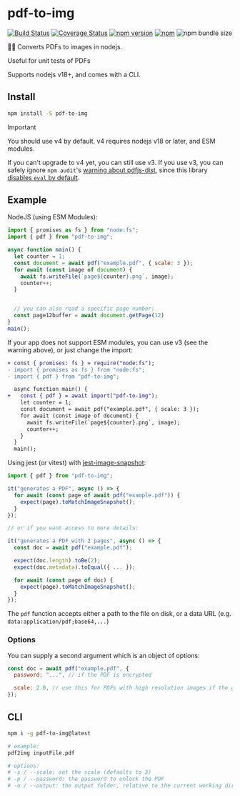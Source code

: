 # pdf-to-img

[![Build Status](https://github.com/k-yle/pdf-to-img/workflows/Build%20and%20Test/badge.svg)](https://github.com/k-yle/pdf-to-img/actions)
[![Coverage Status](https://coveralls.io/repos/github/k-yle/pdf-to-img/badge.svg?branch=main&t=LQmPNl)](https://coveralls.io/github/k-yle/pdf-to-img?branch=main)
[![npm version](https://badge.fury.io/js/pdf-to-img.svg)](https://badge.fury.io/js/pdf-to-img)
[![npm](https://img.shields.io/npm/dt/pdf-to-img.svg)](https://www.npmjs.com/package/pdf-to-img)
![npm bundle size](https://img.shields.io/bundlephobia/minzip/pdf-to-img)

📃📸 Converts PDFs to images in nodejs.

Useful for unit tests of PDFs
 
Supports nodejs v18+, and comes with a CLI.

## Install

```sh
npm install -S pdf-to-img
```

> [!IMPORTANT]
> You should use v4 by default. v4 requires nodejs v18 or later, and ESM modules.
>
> If you can't upgrade to v4 yet, you can still use v3. If you use v3, you can safely ignore `npm audit`'s [warning about pdfjs-dist](https://github.com/advisories/GHSA-wgrm-67xf-hhpq), since this library [disables `eval` by default](https://github.com/k-yle/pdf-to-img/commit/bdac3a1dcc2004c3f1fe7380bbb860086ec2746f).

## Example

NodeJS (using ESM Modules):

```js
import { promises as fs } from "node:fs";
import { pdf } from "pdf-to-img";

async function main() {
  let counter = 1;
  const document = await pdf("example.pdf", { scale: 3 });
  for await (const image of document) {
    await fs.writeFile(`page${counter}.png`, image);
    counter++;
  }


  // you can also read a specific page number:
  const page12buffer = await document.getPage(12)
}
main();
```

If your app does not support ESM modules, you can use v3 (see the warning above), or just change the import:

```diff
+ const { promises: fs } = require("node:fs");
- import { promises as fs } from "node:fs";
- import { pdf } from "pdf-to-img";

  async function main() {
+   const { pdf } = await import("pdf-to-img");
    let counter = 1;
    const document = await pdf("example.pdf", { scale: 3 });
    for await (const image of document) {
      await fs.writeFile(`page${counter}.png`, image);
      counter++;
    }
  }
  main();
```

Using jest (or vitest) with [jest-image-snapshot](https://npm.im/jest-image-snapshot):

```js
import { pdf } from "pdf-to-img";

it("generates a PDF", async () => {
  for await (const page of await pdf("example.pdf")) {
    expect(page).toMatchImageSnapshot();
  }
});

// or if you want access to more details:

it("generates a PDF with 2 pages", async () => {
  const doc = await pdf("example.pdf");

  expect(doc.length).toBe(2);
  expect(doc.metadata).toEqual({ ... });

  for await (const page of doc) {
    expect(page).toMatchImageSnapshot();
  }
});

```

The `pdf` function accepts either a path to the file on disk, or a data URL (e.g. `data:application/pdf;base64,...`)

### Options

You can supply a second argument which is an object of options:

```js
const doc = await pdf("example.pdf", {
  password: "...", // if the PDF is encrypted

  scale: 2.0, // use this for PDFs with high resolution images if the generated image is low quality
});
```

## CLI

```sh
npm i -g pdf-to-img@latest

# example:
pdf2img inputFile.pdf

# options:
# -s / --scale: set the scale (defaults to 3)
# -p / --password: the password to unlock the PDF
# -o / --output: the output folder, relative to the current working directory.
```

